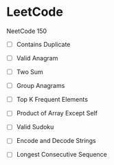 # LeetCode

NeetCode 150

- [ ] Contains Duplicate	

- [ ] Valid Anagram	

- [ ] Two Sum	

- [ ] Group Anagrams	

- [ ] Top K Frequent Elements	

- [ ] Product of Array Except Self	

- [ ] Valid Sudoku	

- [ ] Encode and Decode Strings	

- [ ] Longest Consecutive Sequence


